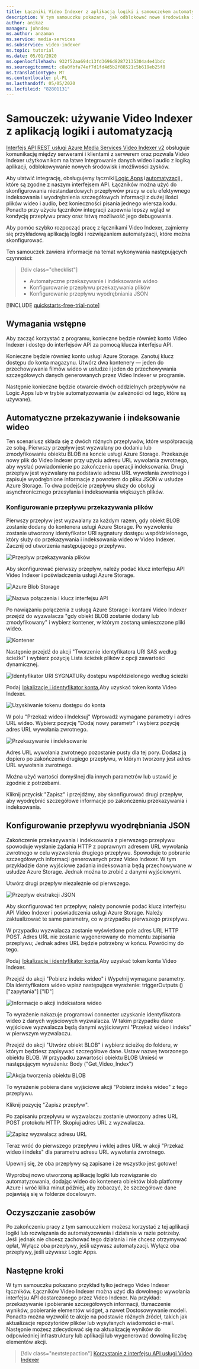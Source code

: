 ```yaml
---
title: Łączniki Video Indexer z aplikacją logiki i samouczekem automatyzacji.
description: W tym samouczku pokazano, jak odblokować nowe środowiska i zysków szanse Video Indexer łączniki z aplikacją logiki i automatyzacją.
author: anikaz
manager: johndeu
ms.author: anzaman
ms.service: media-services
ms.subservice: video-indexer
ms.topic: tutorial
ms.date: 05/01/2020
ms.openlocfilehash: 932f52aa694c13fd3696d82872135304a4e41bdc
ms.sourcegitcommit: c8a0fbfa74ef7d1fd4d5b2f88521c5b619eb25f8
ms.translationtype: MT
ms.contentlocale: pl-PL
ms.lasthandoff: 05/05/2020
ms.locfileid: "82801131"
---
```

# <a name="tutorial-use-video-indexer-with-logic-app-and-power-automate"></a>Samouczek: używanie Video Indexer z aplikacją logiki i automatyzacją

[Interfejs API REST usługi Azure Media Services Video Indexer v2](https://api-portal.videoindexer.ai/docs/services/Operations/operations/Delete-Video?) obsługuje komunikację między serwerami i klientami z serwerem oraz pozwala Video Indexer użytkownikom na łatwe Integrowanie danych wideo i audio z logiką aplikacji, odblokowywanie nowych środowisk i możliwości zysków.

Aby ułatwić integrację, obsługujemy łączniki [Logic Apps](https://azure.microsoft.com/services/logic-apps/) i [automatyzacji](https://preview.flow.microsoft.com/connectors/shared_videoindexer-v2/video-indexer-v2/) , które są zgodne z naszym interfejsem API. Łączników można użyć do skonfigurowania niestandardowych przepływów pracy w celu efektywnego indeksowania i wyodrębnienia szczegółowych informacji z dużej ilości plików wideo i audio, bez konieczności pisania jednego wiersza kodu. Ponadto przy użyciu łączników integracji zapewnia lepszy wgląd w kondycję przepływu pracy oraz łatwą możliwość jego debugowania.  

Aby pomóc szybko rozpocząć pracę z łącznikami Video Indexer, zajmiemy się przykładową aplikacją logiki i rozwiązaniem automatyzacji, które można skonfigurować. 

Ten samouczek zawiera informacje na temat wykonywania następujących czynności:

> [!div class="checklist"]
> * Automatyczne przekazywanie i indeksowanie wideo
> * Konfigurowanie przepływu przekazywania plików
> * Konfigurowanie przepływu wyodrębniania JSON

[!INCLUDE [quickstarts-free-trial-note](../../../includes/quickstarts-free-trial-note.md)]

## <a name="prerequisites"></a>Wymagania wstępne

Aby zacząć korzystać z programu, konieczne będzie również konto Video Indexer i dostęp do interfejsów API za pomocą klucza interfejsu API. 

Konieczne będzie również konto usługi Azure Storage. Zanotuj klucz dostępu do konta magazynu. Utwórz dwa kontenery — jeden do przechowywania filmów wideo w usłudze i jeden do przechowywania szczegółowych danych generowanych przez Video Indexer w programie.  

Następnie konieczne będzie otwarcie dwóch oddzielnych przepływów na Logic Apps lub w trybie automatyzowania (w zależności od tego, które są używane).  

## <a name="upload-and-index-your-video-automatically"></a>Automatyczne przekazywanie i indeksowanie wideo 

Ten scenariusz składa się z dwóch różnych przepływów, które współpracują ze sobą. Pierwszy przepływ jest wyzwalany po dodaniu lub zmodyfikowaniu obiektu BLOB na koncie usługi Azure Storage. Przekazuje nowy plik do Video Indexer przy użyciu adresu URL wywołania zwrotnego, aby wysłać powiadomienie po zakończeniu operacji indeksowania. Drugi przepływ jest wyzwalany na podstawie adresu URL wywołania zwrotnego i zapisuje wyodrębnione informacje z powrotem do pliku JSON w usłudze Azure Storage. To dwa podejście przepływu służy do obsługi asynchronicznego przesyłania i indeksowania większych plików. 

### <a name="set-up-the-file-upload-flow"></a>Konfigurowanie przepływu przekazywania plików 

Pierwszy przepływ jest wyzwalany za każdym razem, gdy obiekt BLOB zostanie dodany do kontenera usługi Azure Storage. Po wyzwoleniu zostanie utworzony identyfikator URI sygnatury dostępu współdzielonego, który służy do przekazywania i indeksowania wideo w Video Indexer. Zacznij od utworzenia następującego przepływu. 

![Przepływ przekazywania plików](./media/logic-apps-connector-tutorial/file-upload-flow.png)

Aby skonfigurować pierwszy przepływ, należy podać klucz interfejsu API Video Indexer i poświadczenia usługi Azure Storage. 

![Azure Blob Storage](./media/logic-apps-connector-tutorial/azure-blob-storage.png)

![Nazwa połączenia i klucz interfejsu API](./media/logic-apps-connector-tutorial/connection-name-api-key.png)

Po nawiązaniu połączenia z usługą Azure Storage i kontami Video Indexer przejdź do wyzwalacza "gdy obiekt BLOB zostanie dodany lub zmodyfikowany" i wybierz kontener, w którym zostaną umieszczone pliki wideo. 

![Kontener](./media/logic-apps-connector-tutorial/container.png)

Następnie przejdź do akcji "Tworzenie identyfikatora URI SAS według ścieżki" i wybierz pozycję Lista ścieżek plików z opcji zawartości dynamicznej.  

![Identyfikator URI SYGNATURy dostępu współdzielonego według ścieżki](./media/logic-apps-connector-tutorial/sas-uri-by-path.jpg)

Podaj  [lokalizację i identyfikator konta,](https://docs.microsoft.com/azure/cognitive-services/video-indexer/video-indexer-use-apis#location)Aby uzyskać token konta Video Indexer.

![Uzyskiwanie tokenu dostępu do konta](./media/logic-apps-connector-tutorial/account-access-token.png)

W polu "Przekaż wideo i Indeksuj" Wprowadź wymagane parametry i adres URL wideo. Wybierz pozycję "Dodaj nowy parametr" i wybierz pozycję adres URL wywołania zwrotnego. 

![Przekazywanie i indeksowanie](./media/logic-apps-connector-tutorial/upload-and-index.png)

Adres URL wywołania zwrotnego pozostanie pusty dla tej pory. Dodasz ją dopiero po zakończeniu drugiego przepływu, w którym tworzony jest adres URL wywołania zwrotnego. 

Można użyć wartości domyślnej dla innych parametrów lub ustawić je zgodnie z potrzebami. 

Kliknij przycisk "Zapisz" i przejdźmy, aby skonfigurować drugi przepływ, aby wyodrębnić szczegółowe informacje po zakończeniu przekazywania i indeksowania. 

## <a name="set-up-the-json-extraction-flow"></a>Konfigurowanie przepływu wyodrębniania JSON 

Zakończenie przekazywania i indeksowania z pierwszego przepływu spowoduje wysłanie żądania HTTP z poprawnym adresem URL wywołania zwrotnego w celu wyzwolenia drugiego przepływu. Spowoduje to pobranie szczegółowych informacji generowanych przez Video Indexer. W tym przykładzie dane wyjściowe zadania indeksowania będą przechowywane w usłudze Azure Storage.  Jednak można to zrobić z danymi wyjściowymi.  

Utwórz drugi przepływ niezależnie od pierwszego. 

![Przepływ ekstrakcji JSON](./media/logic-apps-connector-tutorial/json-extraction-flow.png)

Aby skonfigurować ten przepływ, należy ponownie podać klucz interfejsu API Video Indexer i poświadczenia usługi Azure Storage. Należy zaktualizować te same parametry, co w przypadku pierwszego przepływu. 

W przypadku wyzwalacza zostanie wyświetlone pole adres URL HTTP POST. Adres URL nie zostanie wygenerowany do momentu zapisania przepływu; Jednak adres URL będzie potrzebny w końcu. Powrócimy do tego. 

Podaj  [lokalizację i identyfikator konta,](https://docs.microsoft.com/azure/cognitive-services/video-indexer/video-indexer-use-apis#location)Aby uzyskać token konta Video Indexer.  

Przejdź do akcji "Pobierz indeks wideo" i Wypełnij wymagane parametry. Dla identyfikatora wideo wpisz następujące wyrażenie: triggerOutputs () ["zapytania"] ["ID"] 

![Informacje o akcji indeksatora wideo](./media/logic-apps-connector-tutorial/video-indexer-action-info.jpg)

To wyrażenie nakazuje programowi connecter uzyskanie identyfikatora wideo z danych wyjściowych wyzwalacza. W takim przypadku dane wyjściowe wyzwalacza będą danymi wyjściowymi "Przekaż wideo i indeks" w pierwszym wyzwalaczu. 

Przejdź do akcji "Utwórz obiekt BLOB" i wybierz ścieżkę do folderu, w którym będziesz zapisywać szczegółowe dane. Ustaw nazwę tworzonego obiektu BLOB. W przypadku zawartości obiektu BLOB Umieść w następującym wyrażeniu: Body ("Get_Video_Index") 

![Akcja tworzenia obiektu BLOB](./media/logic-apps-connector-tutorial/create-blob-action.jpg)

To wyrażenie pobiera dane wyjściowe akcji "Pobierz indeks wideo" z tego przepływu. 

Kliknij pozycję "Zapisz przepływ". 

Po zapisaniu przepływu w wyzwalaczu zostanie utworzony adres URL POST protokołu HTTP. Skopiuj adres URL z wyzwalacza. 

![Zapisz wyzwalacz adresu URL](./media/logic-apps-connector-tutorial/save-url-trigger.png)

Teraz wróć do pierwszego przepływu i wklej adres URL w akcji "Przekaż wideo i indeks" dla parametru adresu URL wywołania zwrotnego. 

Upewnij się, że oba przepływy są zapisane i że wszystko jest gotowe! 

Wypróbuj nowo utworzoną aplikację logiki lub rozwiązanie do automatyzowania, dodając wideo do kontenera obiektów blob platformy Azure i wróć kilka minut później, aby zobaczyć, że szczegółowe dane pojawiają się w folderze docelowym. 

## <a name="clean-up-resources"></a>Oczyszczanie zasobów

Po zakończeniu pracy z tym samouczkiem możesz korzystać z tej aplikacji logiki lub rozwiązania do automatyzowania i działania w razie potrzeby. Jeśli jednak nie chcesz zachować tego działania i nie chcesz otrzymywać opłat, Wyłącz oba przepływy, jeśli używasz automatyzacji. Wyłącz oba przepływy, jeśli używasz Logic Apps. 

## <a name="next-steps"></a>Następne kroki

W tym samouczku pokazano przykład tylko jednego Video Indexer łączników. Łączników Video Indexer można użyć dla dowolnego wywołania interfejsu API dostarczonego przez Video Indexer. Na przykład: przekazywanie i pobieranie szczegółowych informacji, tłumaczenie wyników, pobieranie elementów widget, a nawet Dostosowywanie modeli. Ponadto można wyzwolić te akcje na podstawie różnych źródeł, takich jak aktualizacje repozytoriów plików lub wysyłanych wiadomości e-mail. Następnie możesz zdecydować się na aktualizację wyników do odpowiedniej infrastruktury lub aplikacji lub wygenerować dowolną liczbę elementów akcji.  

> [!div class="nextstepaction"]
> [Korzystanie z interfejsu API usługi Video Indexer](video-indexer-use-apis.md)
